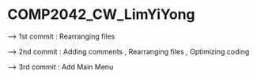 # COMP2042_CW_LimYiYong

--> 1st commit : Rearranging files

--> 2nd commit : Adding comments , Rearranging files , Optimizing coding

--> 3rd commit : Add Main Menu
